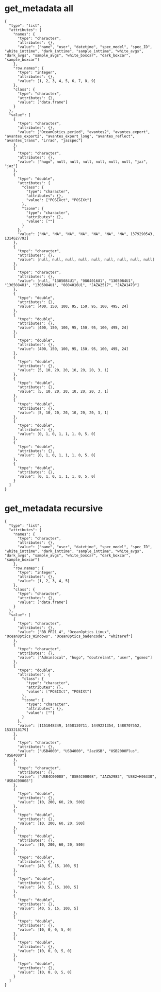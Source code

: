 # get_metadata all

    {
      "type": "list",
      "attributes": {
        "names": {
          "type": "character",
          "attributes": {},
          "value": ["name", "user", "datetime", "spec_model", "spec_ID", "white_inttime", "dark_inttime", "sample_inttime", "white_avgs", "dark_avgs", "sample_avgs", "white_boxcar", "dark_boxcar", "sample_boxcar"]
        },
        "row.names": {
          "type": "integer",
          "attributes": {},
          "value": [1, 2, 3, 4, 5, 6, 7, 8, 9]
        },
        "class": {
          "type": "character",
          "attributes": {},
          "value": ["data.frame"]
        }
      },
      "value": [
        {
          "type": "character",
          "attributes": {},
          "value": ["OceanOptics_period", "avantes2", "avantes_export", "avantes_export2", "avantes_export_long", "avantes_reflect", "avantes_trans", "irrad", "jazspec"]
        },
        {
          "type": "character",
          "attributes": {},
          "value": ["hugo", null, null, null, null, null, null, "jaz", "jaz"]
        },
        {
          "type": "double",
          "attributes": {
            "class": {
              "type": "character",
              "attributes": {},
              "value": ["POSIXct", "POSIXt"]
            },
            "tzone": {
              "type": "character",
              "attributes": {},
              "value": [""]
            }
          },
          "value": ["NA", "NA", "NA", "NA", "NA", "NA", "NA", 1379290543, 1314627793]
        },
        {
          "type": "character",
          "attributes": {},
          "value": [null, null, null, null, null, null, null, null, null]
        },
        {
          "type": "character",
          "attributes": {},
          "value": [null, "1305084U1", "0804016U1", "1305084U1", "1305084U1", "1305084U1", "0804016U1", "JAZA2517", "JAZA1479"]
        },
        {
          "type": "double",
          "attributes": {},
          "value": [400, 150, 100, 95, 150, 95, 100, 495, 24]
        },
        {
          "type": "double",
          "attributes": {},
          "value": [400, 150, 100, 95, 150, 95, 100, 495, 24]
        },
        {
          "type": "double",
          "attributes": {},
          "value": [400, 150, 100, 95, 150, 95, 100, 495, 24]
        },
        {
          "type": "double",
          "attributes": {},
          "value": [5, 10, 20, 20, 10, 20, 20, 3, 1]
        },
        {
          "type": "double",
          "attributes": {},
          "value": [5, 10, 20, 20, 10, 20, 20, 3, 1]
        },
        {
          "type": "double",
          "attributes": {},
          "value": [5, 10, 20, 20, 10, 20, 20, 3, 1]
        },
        {
          "type": "double",
          "attributes": {},
          "value": [0, 1, 0, 1, 1, 1, 0, 5, 0]
        },
        {
          "type": "double",
          "attributes": {},
          "value": [0, 1, 0, 1, 1, 1, 0, 5, 0]
        },
        {
          "type": "double",
          "attributes": {},
          "value": [0, 1, 0, 1, 1, 1, 0, 5, 0]
        }
      ]
    }

# get_metadata recursive

    {
      "type": "list",
      "attributes": {
        "names": {
          "type": "character",
          "attributes": {},
          "value": ["name", "user", "datetime", "spec_model", "spec_ID", "white_inttime", "dark_inttime", "sample_inttime", "white_avgs", "dark_avgs", "sample_avgs", "white_boxcar", "dark_boxcar", "sample_boxcar"]
        },
        "row.names": {
          "type": "integer",
          "attributes": {},
          "value": [1, 2, 3, 4, 5]
        },
        "class": {
          "type": "character",
          "attributes": {},
          "value": ["data.frame"]
        }
      },
      "value": [
        {
          "type": "character",
          "attributes": {},
          "value": ["BB_PF21_4", "OceanOptics_Linux", "OceanOptics_Windows", "OceanOptics_badencode", "whiteref"]
        },
        {
          "type": "character",
          "attributes": {},
          "value": ["Adminlocal", "hugo", "doutrelant", "user", "gomez"]
        },
        {
          "type": "double",
          "attributes": {
            "class": {
              "type": "character",
              "attributes": {},
              "value": ["POSIXct", "POSIXt"]
            },
            "tzone": {
              "type": "character",
              "attributes": {},
              "value": [""]
            }
          },
          "value": [1151048349, 1458130711, 1449221354, 1480707552, 1533218179]
        },
        {
          "type": "character",
          "attributes": {},
          "value": ["USB4000", "USB4000", "JazUSB", "USB2000Plus", "USB4000"]
        },
        {
          "type": "character",
          "attributes": {},
          "value": ["USB4C00008", "USB4C00008", "JAZA2982", "USB2+H06330", "USB4C00008"]
        },
        {
          "type": "double",
          "attributes": {},
          "value": [10, 200, 60, 20, 500]
        },
        {
          "type": "double",
          "attributes": {},
          "value": [10, 200, 60, 20, 500]
        },
        {
          "type": "double",
          "attributes": {},
          "value": [10, 200, 60, 20, 500]
        },
        {
          "type": "double",
          "attributes": {},
          "value": [40, 5, 15, 100, 5]
        },
        {
          "type": "double",
          "attributes": {},
          "value": [40, 5, 15, 100, 5]
        },
        {
          "type": "double",
          "attributes": {},
          "value": [40, 5, 15, 100, 5]
        },
        {
          "type": "double",
          "attributes": {},
          "value": [10, 0, 0, 5, 0]
        },
        {
          "type": "double",
          "attributes": {},
          "value": [10, 0, 0, 5, 0]
        },
        {
          "type": "double",
          "attributes": {},
          "value": [10, 0, 0, 5, 0]
        }
      ]
    }

